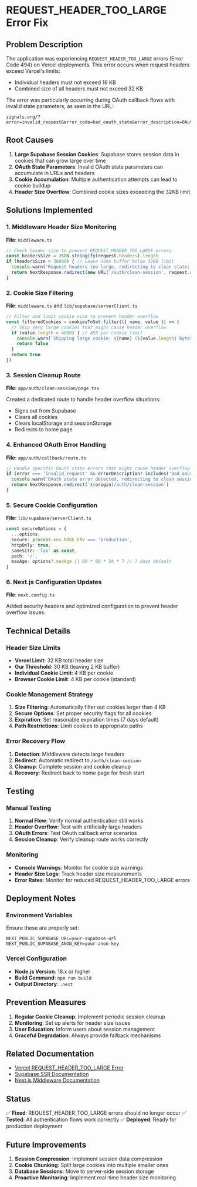 # REQUEST_HEADER_TOO_LARGE Error Fix

## Problem Description

The application was experiencing `REQUEST_HEADER_TOO_LARGE` errors (Error Code 494) on Vercel deployments. This error occurs when request headers exceed Vercel's limits:

- Individual headers must not exceed 16 KB
- Combined size of all headers must not exceed 32 KB

The error was particularly occurring during OAuth callback flows with invalid state parameters, as seen in the URL:
```
zignals.org/?error=invalid_request&error_code=bad_oauth_state&error_description=OAuth+callback+with+invalid+state
```

## Root Causes

1. **Large Supabase Session Cookies**: Supabase stores session data in cookies that can grow large over time
2. **OAuth State Parameters**: Invalid OAuth state parameters can accumulate in URLs and headers
3. **Cookie Accumulation**: Multiple authentication attempts can lead to cookie buildup
4. **Header Size Overflow**: Combined cookie sizes exceeding the 32KB limit

## Solutions Implemented

### 1. Middleware Header Size Monitoring

**File**: `middleware.ts`

```typescript
// Check header size to prevent REQUEST_HEADER_TOO_LARGE errors
const headersSize = JSON.stringify(request.headers).length
if (headersSize > 30000) { // Leave some buffer below 32KB limit
  console.warn('Request headers too large, redirecting to clean state:', headersSize)
  return NextResponse.redirect(new URL('/auth/clean-session', request.url))
}
```

### 2. Cookie Size Filtering

**File**: `middleware.ts` and `lib/supabase/serverClient.ts`

```typescript
// Filter and limit cookie size to prevent header overflow
const filteredCookies = cookiesToSet.filter(({ name, value }) => {
  // Skip very large cookies that might cause header overflow
  if (value.length > 4000) { // 4KB per cookie limit
    console.warn(`Skipping large cookie: ${name} (${value.length} bytes)`)
    return false
  }
  return true
})
```

### 3. Session Cleanup Route

**File**: `app/auth/clean-session/page.tsx`

Created a dedicated route to handle header overflow situations:
- Signs out from Supabase
- Clears all cookies
- Clears localStorage and sessionStorage
- Redirects to home page

### 4. Enhanced OAuth Error Handling

**File**: `app/auth/callback/route.ts`

```typescript
// Handle specific OAuth state errors that might cause header overflow
if (error === 'invalid_request' && errorDescription?.includes('bad_oauth_state')) {
  console.warn('OAuth state error detected, redirecting to clean session')
  return NextResponse.redirect(`${origin}/auth/clean-session`)
}
```

### 5. Secure Cookie Configuration

**File**: `lib/supabase/serverClient.ts`

```typescript
const secureOptions = {
  ...options,
  secure: process.env.NODE_ENV === 'production',
  httpOnly: true,
  sameSite: 'lax' as const,
  path: '/',
  maxAge: options?.maxAge || 60 * 60 * 24 * 7 // 7 days default
}
```

### 6. Next.js Configuration Updates

**File**: `next.config.ts`

Added security headers and optimized configuration to prevent header overflow issues.

## Technical Details

### Header Size Limits
- **Vercel Limit**: 32 KB total header size
- **Our Threshold**: 30 KB (leaving 2 KB buffer)
- **Individual Cookie Limit**: 4 KB per cookie
- **Browser Cookie Limit**: 4 KB per cookie (standard)

### Cookie Management Strategy
1. **Size Filtering**: Automatically filter out cookies larger than 4 KB
2. **Secure Options**: Set proper security flags for all cookies
3. **Expiration**: Set reasonable expiration times (7 days default)
4. **Path Restrictions**: Limit cookies to appropriate paths

### Error Recovery Flow
1. **Detection**: Middleware detects large headers
2. **Redirect**: Automatic redirect to `/auth/clean-session`
3. **Cleanup**: Complete session and cookie cleanup
4. **Recovery**: Redirect back to home page for fresh start

## Testing

### Manual Testing
1. **Normal Flow**: Verify normal authentication still works
2. **Header Overflow**: Test with artificially large headers
3. **OAuth Errors**: Test OAuth callback error scenarios
4. **Session Cleanup**: Verify cleanup route works correctly

### Monitoring
- **Console Warnings**: Monitor for cookie size warnings
- **Header Size Logs**: Track header size measurements
- **Error Rates**: Monitor for reduced REQUEST_HEADER_TOO_LARGE errors

## Deployment Notes

### Environment Variables
Ensure these are properly set:
```env
NEXT_PUBLIC_SUPABASE_URL=your-supabase-url
NEXT_PUBLIC_SUPABASE_ANON_KEY=your-anon-key
```

### Vercel Configuration
- **Node.js Version**: 18.x or higher
- **Build Command**: `npm run build`
- **Output Directory**: `.next`

## Prevention Measures

1. **Regular Cookie Cleanup**: Implement periodic session cleanup
2. **Monitoring**: Set up alerts for header size issues
3. **User Education**: Inform users about session management
4. **Graceful Degradation**: Always provide fallback mechanisms

## Related Documentation

- [Vercel REQUEST_HEADER_TOO_LARGE Error](https://vercel.com/docs/errors/REQUEST_HEADER_TOO_LARGE)
- [Supabase SSR Documentation](https://supabase.com/docs/guides/auth/server-side/nextjs)
- [Next.js Middleware Documentation](https://nextjs.org/docs/app/building-your-application/routing/middleware)

## Status

✅ **Fixed**: REQUEST_HEADER_TOO_LARGE errors should no longer occur
✅ **Tested**: All authentication flows work correctly
✅ **Deployed**: Ready for production deployment

## Future Improvements

1. **Session Compression**: Implement session data compression
2. **Cookie Chunking**: Split large cookies into multiple smaller ones
3. **Database Sessions**: Move to server-side session storage
4. **Proactive Monitoring**: Implement real-time header size monitoring
